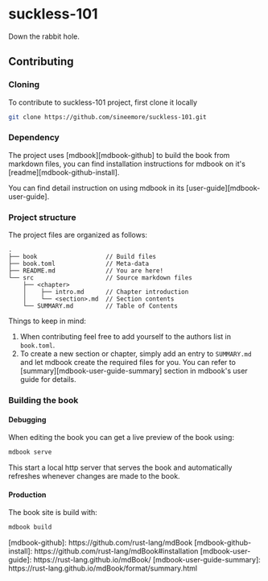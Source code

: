 suckless-101
============

Down the rabbit hole.

## Contributing

### Cloning

To contribute to suckless-101 project, first clone it locally

```sh
git clone https://github.com/sineemore/suckless-101.git
```

### Dependency

The project uses [mdbook][mdbook-github] to build the book from markdown files, you
can find installation instructions for mdbook on it's [readme][mdbook-github-install].

You can find detail instruction on using mdbook in its [user-guide][mdbook-user-guide].

### Project structure

The project files are organized as follows:

```
.
├── book                   // Build files
├── book.toml              // Meta-data
├── README.md              // You are here!
└── src                    // Source markdown files
    ├── <chapter>
    │    ├── intro.md      // Chapter introduction
    │    └── <section>.md  // Section contents
    └── SUMMARY.md         // Table of Contents
```

Things to keep in mind:

1. When contributing feel free to add yourself to the authors list in `book.toml`.
2. To create a new section or chapter, simply add an entry to `SUMMARY.md` and let mdbook create the required files for you. You can refer to [summary][mdbook-user-guide-summary] section in mdbook's user guide for details.

### Building the book

#### Debugging

When editing the book you can get a live preview of the book using:

```sh
mdbook serve
```

This start a local http server that serves the book and automatically refreshes whenever changes are made to the book.

#### Production

The book site is build with:

```sh
mdbook build
```


<!-- Refrences --!>

[mdbook-github]: https://github.com/rust-lang/mdBook
[mdbook-github-install]: https://github.com/rust-lang/mdBook#installation
[mdbook-user-guide]: https://rust-lang.github.io/mdBook/
[mdbook-user-guide-summary]: https://rust-lang.github.io/mdBook/format/summary.html
